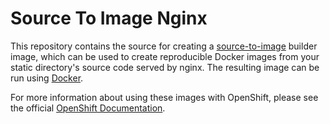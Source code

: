 Source To Image Nginx
=====================

This repository contains the source for creating a
[source-to-image](https://github.com/openshift/source-to-image) builder image,
which can be used to create reproducible Docker images from your static directory's
source code served by nginx. The resulting image can be run using [Docker](https://docker.com).

For more information about using these images with OpenShift, please see the official
[OpenShift Documentation](https://docs.openshift.org/latest/using_images/s2i_images/php.html).
